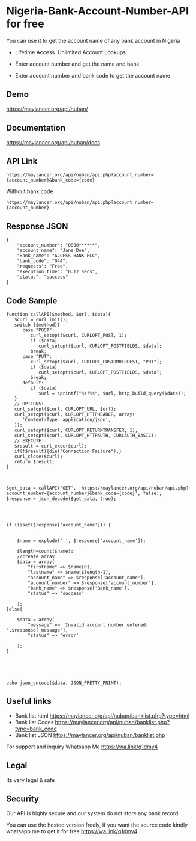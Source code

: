 # Nigeria-Bank-Account-Number-API for free 
You can use it to get the account name of any bank account in Nigeria


- Lifetime Access. Unlimited Account Lookups

- Enter account number and get the name and bank

- Enter account number and bank code to get the account name

## Demo 
https://maylancer.org/api/nuban/

## Documentation 
https://maylancer.org/api/nuban/docs



## API Link
``` 
https://maylancer.org/api/nuban/api.php?account_number={account_number}&bank_code={code}
```

Without bank code
``` 
https://maylancer.org/api/nuban/api.php?account_number={account_number}
```


## Response JSON

``` 
{
    "account_number": "0080******",
    "account_name": "Jane Doe",
    "Bank_name": "ACCESS BANK PLC",
    "bank_code": "044",
    "requests": "Free",
    "execution_time": "0.17 secs",
    "status": "success"
}
```

## Code Sample 
```
function callAPI($method, $url, $data){
   $curl = curl_init();
   switch ($method){
      case "POST":
         curl_setopt($curl, CURLOPT_POST, 1);
         if ($data)
            curl_setopt($curl, CURLOPT_POSTFIELDS, $data);
         break;
      case "PUT":
         curl_setopt($curl, CURLOPT_CUSTOMREQUEST, "PUT");
         if ($data)
            curl_setopt($curl, CURLOPT_POSTFIELDS, $data);			 					
         break;
      default:
         if ($data)
            $url = sprintf("%s?%s", $url, http_build_query($data));
   }
   // OPTIONS:
   curl_setopt($curl, CURLOPT_URL, $url);
   curl_setopt($curl, CURLOPT_HTTPHEADER, array(
      'Content-Type: application/json',
   ));
   curl_setopt($curl, CURLOPT_RETURNTRANSFER, 1);
   curl_setopt($curl, CURLOPT_HTTPAUTH, CURLAUTH_BASIC);
   // EXECUTE:
   $result = curl_exec($curl);
   if(!$result){die("Connection Failure");}
   curl_close($curl);
   return $result;
}



$get_data = callAPI('GET', 'https://maylancer.org/api/nuban/api.php?account_number={account_number}&bank_code={code}', false);
$response = json_decode($get_data, true);




if (isset($response['account_name'])) {


	$name = explode(' ', $response['account_name']);

    $length=count($name);
	//create array
    $data = array(
    	"firstname" => $name[0],
    	"lastname" => $name[$length-1],
        "account_name" => $response['account_name'],
        "account_number" => $response['account_number'],
        "bank_name" => $response['Bank_name'],
        "status" => 'success'
        
    );
}else{

	$data = array(
        "message" => 'Invalid account number entered, '.$response['message'],
        "status" => 'error'
        
    );
}





echo json_encode($data, JSON_PRETTY_PRINT);

```

## Useful links 
  - Bank list html  https://maylancer.org/api/nuban/banklist.php?type=html
  - Bank list Codes https://maylancer.org/api/nuban/banklist.php?type=bank_code
  - Bank list JSON  https://maylancer.org/api/nuban/banklist.php
 

For support and inquiry Whatsapp Me https://wa.link/q1dmy4

## Legal
Its very legal & safe

## Security
Our API is highly secure and our system do not store any bank record

You can use the hosted version freely, if you want the source code kindly whatsapp me to get it for free https://wa.link/q1dmy4
